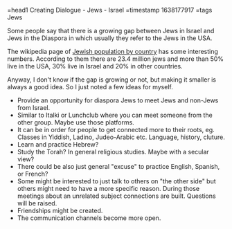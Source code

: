 =head1 Creating Dialogue - Jews - Israel
=timestamp 1638177917
=tags Jews



Some people say that there is a growing gap between Jews in Israel and Jews in the Diaspora in which usually they refer to the Jews in the USA.

The wikipedia page of <a href="https://en.wikipedia.org/wiki/Jewish_population_by_country">Jewish population by country</a> has some interesting numbers.
According to them there are 23.4 million jews and more than 50% live in the USA, 30% live in Israel and 20% in other countries.

Anyway, I don't know if the gap is growing or not, but making it smaller is always a good idea. So I just noted a few ideas for myself.



<ul>
<li>Provide an opportunity for diaspora Jews to meet Jews and non-Jews from Israel.</li>
<li>Similar to Italki or Lunchclub where you can meet someone from the other group. Maybe use those platforms.</li>
<li>It can be in order for people to get connected more to their roots, eg. Classes in Yiddish, Ladino, Judeo-Arabic etc. Language, history, cluture.</li>
<li>Learn and practice Hebrew?</li>
<li>Study the Torah? In general religious studies. Maybe with a secular view?</li>
<li>There could be also just general "excuse" to practice English, Spanish, or French?</li>
<li>Some might be interested to just talk to others on "the other side" but others might need to have a more specific reason. During those meetings about an unrelated subject connections are built. Questions will be raised.</li>
<li>Friendships might be created.</li>
<li>The communication channels become more open.</li>
</ul>

